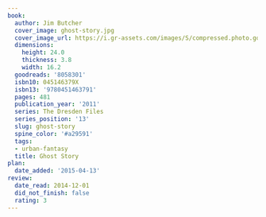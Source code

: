 ```yaml
---
book:
  author: Jim Butcher
  cover_image: ghost-story.jpg
  cover_image_url: https://i.gr-assets.com/images/S/compressed.photo.goodreads.com/books/1329104700l/8058301._SX98_.jpg
  dimensions:
    height: 24.0
    thickness: 3.8
    width: 16.2
  goodreads: '8058301'
  isbn10: 045146379X
  isbn13: '9780451463791'
  pages: 481
  publication_year: '2011'
  series: The Dresden Files
  series_position: '13'
  slug: ghost-story
  spine_color: '#a29591'
  tags:
  - urban-fantasy
  title: Ghost Story
plan:
  date_added: '2015-04-13'
review:
  date_read: 2014-12-01
  did_not_finish: false
  rating: 3
---
```

